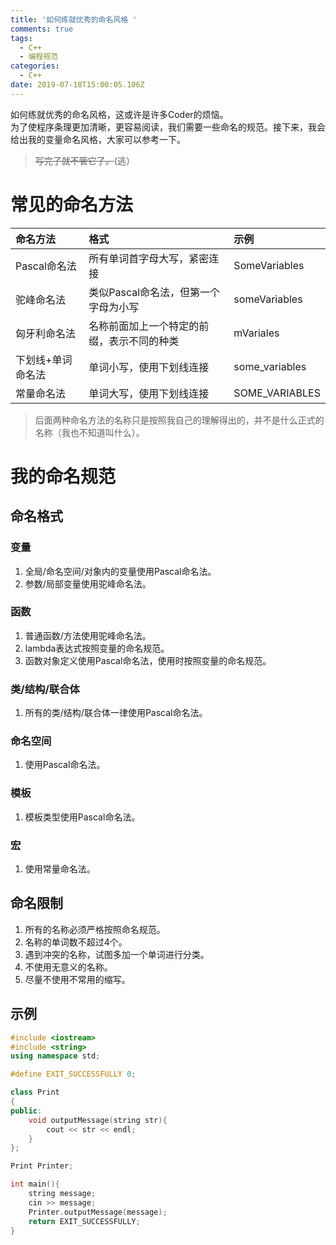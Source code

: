 ```yaml
---
title: '如何练就优秀的命名风格 '
comments: true
tags:
  - C++
  - 编程规范
categories:
  - C++
date: 2019-07-18T15:00:05.106Z
---
```

如何练就优秀的命名风格，这或许是许多Coder的烦恼。  
为了使程序条理更加清晰，更容易阅读，我们需要一些命名的规范。接下来，我会给出我的变量命名风格，大家可以参考一下。  
> ~~写完了就不管它了。~~(逃）  

# 常见的命名方法

| 命名方法 | 格式 | 示例 |
| :----------- | :----------- | :----------- |
| Pascal命名法 | 所有单词首字母大写，紧密连接 | SomeVariables |
| 驼峰命名法 | 类似Pascal命名法，但第一个字母为小写 | someVariables |
| 匈牙利命名法 | 名称前面加上一个特定的前缀，表示不同的种类 | mVariales |
| 下划线+单词命名法 | 单词小写，使用下划线连接 | some\_variables |
| 常量命名法 | 单词大写，使用下划线连接 | SOME\_VARIABLES |
  
> 后面两种命名方法的名称只是按照我自己的理解得出的，并不是什么正式的名称（我也不知道叫什么）。

# 我的命名规范
## 命名格式
### 变量
1. 全局/命名空间/对象内的变量使用Pascal命名法。
2. 参数/局部变量使用驼峰命名法。

### 函数
1. 普通函数/方法使用驼峰命名法。
2. lambda表达式按照变量的命名规范。
3. 函数对象定义使用Pascal命名法，使用时按照变量的命名规范。

### 类/结构/联合体
1. 所有的类/结构/联合体一律使用Pascal命名法。

### 命名空间
1. 使用Pascal命名法。

### 模板
1. 模板类型使用Pascal命名法。

### 宏
1. 使用常量命名法。

## 命名限制
1. 所有的名称必须严格按照命名规范。
2. 名称的单词数不超过4个。
3. 遇到冲突的名称，试图多加一个单词进行分类。
4. 不使用无意义的名称。
5. 尽量不使用不常用的缩写。

## 示例
```cpp
#include <iostream>
#include <string>
using namespace std;

#define EXIT_SUCCESSFULLY 0;

class Print
{
public:
	void outputMessage(string str){
		cout << str << endl;
	}
};

Print Printer;

int main(){
	string message;
	cin >> message;
	Printer.outputMessage(message);
	return EXIT_SUCCESSFULLY;
}
```
